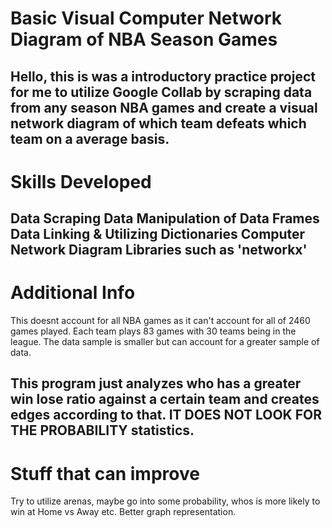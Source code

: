 # Basic Visual Computer Network Diagram of NBA Season Games 

Hello, this is was a introductory practice project for me to utilize Google Collab by scraping data from any season NBA games and create a visual network diagram of which team defeats which team on a average basis. 
------------------
# Skills Developed 
**Data Scraping**
**Data Manipulation of Data Frames**
**Data Linking & Utilizing Dictionaries**
**Computer Network Diagram Libraries such as 'networkx'**
------------------
# Additional Info 

This doesnt account for all NBA games as it can't account for all of 2460 games played. Each team plays 83 games with 30 teams being in the league. The data sample is smaller but can account for a greater sample of data. 

This program just analyzes who has a greater win lose ratio against a certain team and creates edges according to that. IT DOES NOT LOOK FOR THE PROBABILITY statistics. 
------------------
# Stuff that can improve 

Try to utilize arenas, maybe go into some probability, whos is more likely to win at Home vs Away etc. 
Better graph representation. 
